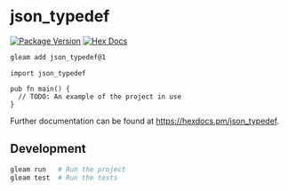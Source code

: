 # json_typedef

[![Package Version](https://img.shields.io/hexpm/v/json_typedef)](https://hex.pm/packages/json_typedef)
[![Hex Docs](https://img.shields.io/badge/hex-docs-ffaff3)](https://hexdocs.pm/json_typedef/)

```sh
gleam add json_typedef@1
```
```gleam
import json_typedef

pub fn main() {
  // TODO: An example of the project in use
}
```

Further documentation can be found at <https://hexdocs.pm/json_typedef>.

## Development

```sh
gleam run   # Run the project
gleam test  # Run the tests
```
